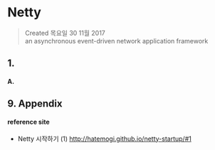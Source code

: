 # Netty

>Created 목요일 30 11월 2017  
an asynchronous event-driven network application framework

## 1. 

#### A. 

## 9. Appendix

#### reference site

- Netty 시작하기 (1)
http://hatemogi.github.io/netty-startup/#1
